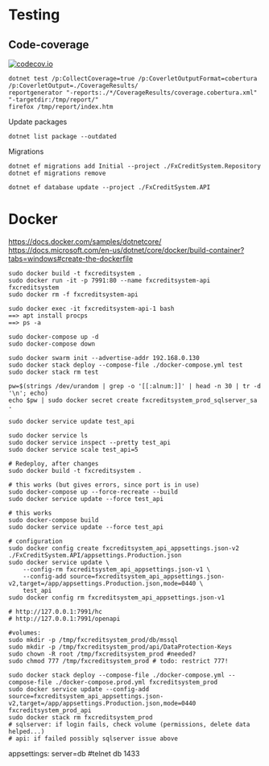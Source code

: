 
# Testing

## Code-coverage

[![codecov.io](https://codecov.io/github/wimobiwan/FxCreditSystem/coverage.svg?branch=master)](https://codecov.io/github/wimobiwan/FxCreditSystem?branch=master)


``` pwsh
dotnet test /p:CollectCoverage=true /p:CoverletOutputFormat=cobertura /p:CoverletOutput=./CoverageResults/
reportgenerator "-reports:./*/CoverageResults/coverage.cobertura.xml" "-targetdir:/tmp/report/"
firefox /tmp/report/index.htm
```

Update packages

```
dotnet list package --outdated
```

Migrations

```
dotnet ef migrations add Initial --project ./FxCreditSystem.Repository
dotnet ef migrations remove

dotnet ef database update --project ./FxCreditSystem.API
```

# Docker

https://docs.docker.com/samples/dotnetcore/
https://docs.microsoft.com/en-us/dotnet/core/docker/build-container?tabs=windows#create-the-dockerfile

```
sudo docker build -t fxcreditsystem .
sudo docker run -it -p 7991:80 --name fxcreditsystem-api fxcreditsystem
sudo docker rm -f fxcreditsystem-api

sudo docker exec -it fxcreditsystem-api-1 bash
==> apt install procps
==> ps -a

sudo docker-compose up -d
sudo docker-compose down

sudo docker swarm init --advertise-addr 192.168.0.130
sudo docker stack deploy --compose-file ./docker-compose.yml test
sudo docker stack rm test

pw=$(strings /dev/urandom | grep -o '[[:alnum:]]' | head -n 30 | tr -d '\n'; echo)
echo $pw | sudo docker secret create fxcreditsystem_prod_sqlserver_sa -

sudo docker service update test_api

sudo docker service ls
sudo docker service inspect --pretty test_api
sudo docker service scale test_api=5

# Redeploy, after changes
sudo docker build -t fxcreditsystem .

# this works (but gives errors, since port is in use)
sudo docker-compose up --force-recreate --build
sudo docker service update --force test_api

# this works
sudo docker-compose build
sudo docker service update --force test_api

# configuration
sudo docker config create fxcreditsystem_api_appsettings.json-v2 ./FxCreditSystem.API/appsettings.Production.json
sudo docker service update \
    --config-rm fxcreditsystem_api_appsettings.json-v1 \
    --config-add source=fxcreditsystem_api_appsettings.json-v2,target=/app/appsettings.Production.json,mode=0440 \
    test_api
sudo docker config rm fxcreditsystem_api_appsettings.json-v1

# http://127.0.0.1:7991/hc
# http://127.0.0.1:7991/openapi

#volumes:
sudo mkdir -p /tmp/fxcreditsystem_prod/db/mssql
sudo mkdir -p /tmp/fxcreditsystem_prod/api/DataProtection-Keys
sudo chown -R root /tmp/fxcreditsystem_prod #needed?
sudo chmod 777 /tmp/fxcreditsystem_prod # todo: restrict 777!

sudo docker stack deploy --compose-file ./docker-compose.yml --compose-file ./docker-compose.prod.yml fxcreditsystem_prod
sudo docker service update --config-add source=fxcreditsystem_api_appsettings.json-v2,target=/app/appsettings.Production.json,mode=0440 fxcreditsystem_prod_api
sudo docker stack rm fxcreditsystem_prod
# sqlserver: if login fails, check volume (permissions, delete data helped...)
# api: if failed possibly sqlserver issue above
```


appsettings: server=db  #telnet db 1433